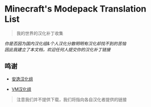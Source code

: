# Minecraft's Modepack Translation List

> 我的世界的汉化补丁收集

_你是否因为国内汉化组&个人汉化分散明明有汉化却找不到的苦恼   
因此我建立了本文档，欢迎任何人提交你的汉化补丁链接_

## 鸣谢

* [安逸汉化组](https://github.com/ShaBaiTianCN)

* [VM汉化组](https://github.com/VM-Chinese-translate-group)

> 注意我们并不提供下载，我们将指向各自汉化者提供的链接
